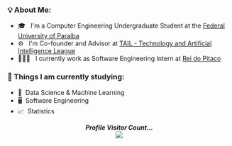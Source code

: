 <div>
  
<div align="left"> 
  <h3> <strong>💡 About Me: </strong></h3>
  
  - 🎓 &nbsp; I'm a Computer Engineering Undergraduate Student at the [Federal University of Paraíba](https://www.ufpb.br)
  - ⚙️ &nbsp; I'm Co-founder and Advisor at [TAIL - Technology and Artificial Intelligence League](https://aria.ci.ufpb.br/tail/)
  - 👨🏾‍💻 &nbsp; I currently work as Software Engineering Intern at [Rei do Pitaco](http://www.reidopitaco.com.br)
</div>

<div align="left"> 
  <h3><strong> 🌱 Things I am currently studying: </strong></h3>
  
  - 🤖 &nbsp;Data Science & Machine Learning 
  - 🖥️ &nbsp;Software Engineering
  - 📈 &nbsp;Statistics
</div>  
</div>


<p align="center"> 
  <i><b>Profile Visitor Count...</b></i><br>
  <img src="https://profile-counter.glitch.me/jpvt/count.svg" />
</p>

